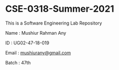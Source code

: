 # CSE-0318-Summer-2021
This is a Software Engineering Lab Repository

Name : Mushiur Rahman Any

ID : UG02-47-18-019

Email : mushiurany@gmail.com

Batch : 47th

